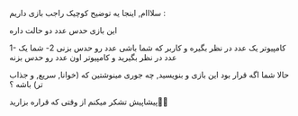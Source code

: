 سلااام, اینجا یه توضیح کوچیک راجب بازی داریم :

این بازی حدس عدد دو حالت داره 

  1- کامپیوتر یک عدد در نظر بگیره و کاربر که شما باشی عدد رو حدس بزنی 
  2- شما یک عدد در نظر بگیرید و کامپیوتر اون عدد رو حدس بزنه
  
حالا شما اگه قرار بود این بازی و بنویسید, چه جوری مینوشتین که (خوانا, سریع, و جذاب تر) باشه ؟ 

پیشاپیش تشکر میکنم از وقتی که قراره بزارید🥰🙏
